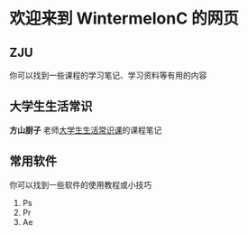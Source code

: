 # 欢迎来到 WintermelonC 的网页

## ZJU

你可以找到一些课程的学习笔记、学习资料等有用的内容

## 大学生生活常识

**方山厨子** 老师[大学生生活常识课](https://www.bilibili.com/video/BV1eWxneME3Q/)的课程笔记

## 常用软件

你可以找到一些软件的使用教程或小技巧

1. Ps
2. Pr
3. Ae